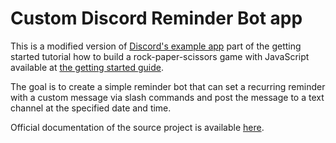 # Custom Discord Reminder Bot app

This is a modified version of [Discord's example app](https://github.com/discord/discord-example-app) part of the getting started tutorial how to build a rock-paper-scissors game with JavaScript available at [the getting started guide](https://discord.com/developers/docs/getting-started).

The goal is to create a simple reminder bot that can set a recurring reminder with a custom message via slash commands and post the message to a text channel at the specified date and time.

Official documentation of the source project is available [here](https://github.com/discord/discord-example-app?tab=readme-ov-file#getting-started-app-for-discord).
